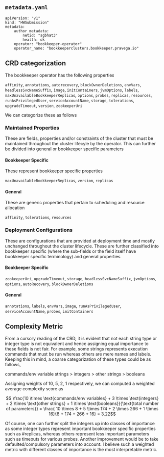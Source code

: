 ## `metadata.yaml`
```
apiVersion: "v1"
kind: "HWSubmission"
metadata: 
    author_metadata:
        netid: "sgbhat3"
        health: ok
    operator: "bookkeeper-operator" 
    operator_name: "bookkeeperclusters.bookkeeper.pravega.io"
```

## CRD categorization
The bookkeeper operator has the following properties

`affinity`, `annotations`, `autorecovery`, `blockOwnerDeletions`, `envVars`, `headlessSvcNameSuffix`, `image`, `initContainers`, `jvmOptions`, `labels`,   `maxUnavailableBookkeeperReplicas`, `options`, `probes`, `replicas`, `resources`, `runAsPrivilegedUser`, `serviceAccountName`, `storage`, `tolerations`, `upgradeTimeout`, `version`, `zookeeperUri`

We can categorize these as follows

### Maintained Properties
These are fields, properties and/or constraints of the cluster that must be maintained throughout the cluster lifecyle by the operator. This can further be divided into general or bookkeeper specific parameters

#### Bookkeeper Specific 
These represent bookkeeper specific properties

`maxUnavailableBookkeeperReplicas`, `version`, `replicas`

#### General
These are generic properties that pertain to scheduling and resource allocation 

`affinity`, `tolerations`, `resources`

### Deployment Configurations
These are configurations that are provided at deployment time and mostly unchanged throughout the cluster lifecycle. These are further classified into bookkeeper specific (where the sub-fields or the field itself have bookkeeper specific terminology) and general properties

#### Bookkeeper Specific 
`zookeeperUri`, `upgradeTimeout`, `storage`, `headlessSvcNameSuffix`, `jvmOptions`, `options`, `autoRecovery`, `blockOwnerDeletions`

#### General
`annotations`, `labels`, `envVars`, `image`, `runAsPrivilegedUser`, `serviceAccountName`, `probes`, `initContainers`


## Complexity Metric
From a cursory reading of the CRD, it is evident that not each string type or integer type is not equivalent and hence assigning equal importance to these fields is not fair. For example, some strings represents execution commands that must be run whereas others are mere names and labels. Keeping this in mind, a coarse categorization of these types could be as follows, 

commands/env variable strings > integers > other strings > booleans

Assigning weights of 10, 5, 2, 1 respectively, we can computed a weighted average complexity score as

$$ \frac{10 \times \text{commands/env variables} + 3 \times \text{integers} + 2 \times \text{other strings} + 1 \times \text{booleans}}{\text{total number of parameters}} = \frac{ 10 \times 8  + 5 \times 174 + 2 \times 266  + 1 \times 16}{8 + 174 + 266 + 16} = 3.22$$

Of course, one can further split the integers up into classes of importance as some integer types represent important bookkeeper specific properties such as #replicas, whereas others represent less important parameters such as timeouts for various probes. Another improvement would be to take defaulted/compulsory parameters into account. I believe such a weighted metric with different classes of importance is the most interpretable metric.

